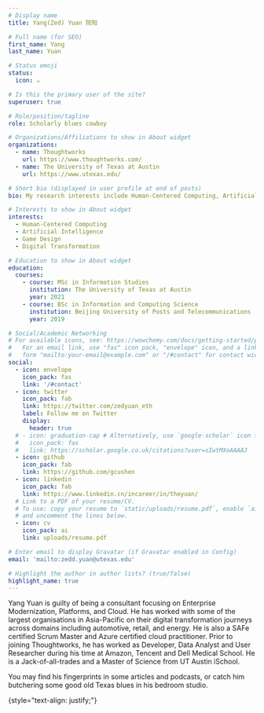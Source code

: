 ```yaml
---
# Display name
title: Yang(Zed) Yuan 院阳

# Full name (for SEO)
first_name: Yang
last_name: Yuan

# Status emoji
status:
  icon: ☕️

# Is this the primary user of the site?
superuser: true

# Role/position/tagline
role: Scholarly blues cowboy

# Organizations/Affiliations to show in About widget
organizations:
  - name: Thoughtworks
    url: https://www.thoughtworks.com/
  - name: The University of Texas at Austin
    url: https://www.utexas.edu/

# Short bio (displayed in user profile at end of posts)
bio: My research interests include Human-Centered Computing, Artificial Intelligence, Game Design and Digital Transformation.

# Interests to show in About widget
interests:
  - Human-Centered Computing
  - Artificial Intelligence
  - Game Design
  - Digital Transformation

# Education to show in About widget
education:
  courses:
    - course: MSc in Information Studies
      institution: The University of Texas at Austin
      year: 2021
    - course: BSc in Information and Computing Science
      institution: Beijing University of Posts and Telecommunications
      year: 2019

# Social/Academic Networking
# For available icons, see: https://wowchemy.com/docs/getting-started/page-builder/#icons
#   For an email link, use "fas" icon pack, "envelope" icon, and a link in the
#   form "mailto:your-email@example.com" or "/#contact" for contact widget.
social:
  - icon: envelope
    icon_pack: fas
    link: '/#contact'
  - icon: twitter
    icon_pack: fab
    link: https://twitter.com/zedyuan_eth
    label: Follow me on Twitter
    display:
      header: true
  # - icon: graduation-cap # Alternatively, use `google-scholar` icon from `ai` icon pack
  #   icon_pack: fas
  #   link: https://scholar.google.co.uk/citations?user=sIwtMXoAAAAJ
  - icon: github
    icon_pack: fab
    link: https://github.com/gcushen
  - icon: linkedin
    icon_pack: fab
    link: https://www.linkedin.cn/incareer/in/theyuan/
  # Link to a PDF of your resume/CV.
  # To use: copy your resume to `static/uploads/resume.pdf`, enable `ai` icons in `params.yaml`,
  # and uncomment the lines below.
  - icon: cv
    icon_pack: ai
    link: uploads/resume.pdf

# Enter email to display Gravatar (if Gravatar enabled in Config)
email: 'mailto:zedd.yuan@utexas.edu'

# Highlight the author in author lists? (true/false)
highlight_name: true
---
```


Yang Yuan is guilty of being a consultant focusing on Enterprise Modernization, Platforms, and Cloud. He has worked with some of the largest organisations in Asia-Pacific on their digital transformation journeys across domains including automotive, retail, and energy. He is also a SAFe certified Scrum Master and Azure certified cloud practitioner. Prior to joining Thoughtworks, he has worked as Developer, Data Analyst and User Researcher during his time at Amazon, Tencent and Dell Medical School. He is a Jack-of-all-trades and a Master of Science from UT Austin iSchool.

You may find his fingerprints in some articles and podcasts, or catch him butchering some good old Texas blues in his bedroom studio. 

{style="text-align: justify;"}
